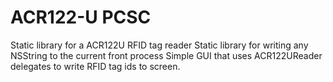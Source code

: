 ACR122-U PCSC
==========

Static library for a ACR122U RFID tag reader
Static library for writing any NSString to the current front process
Simple GUI that uses ACR122UReader delegates to write RFID tag ids to screen.
